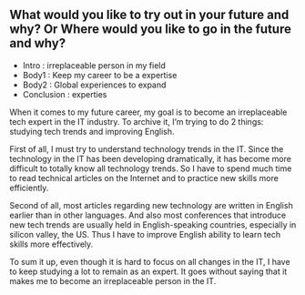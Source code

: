 ## What would you like to try out in your future and why? Or Where would you like to go in the future and why?

- Intro : irreplaceable person in my field
- Body1 : Keep my career to be a expertise
- Body2 : Global experiences to expand
- Conclusion : experties

When it comes to my future career, my goal is to become an irreplaceable tech expert in the IT industry. To archive it, I’m trying to do 2 things: studying tech trends and improving English.

First of all, I must try to understand technology trends in the IT. Since the technology in the IT has been developing dramatically, it has become more difficult to totally know all technology trends. So I have to spend much time to read technical articles on the Internet and to practice new skills more efficiently.

Second of all, most articles regarding new technology are written in English earlier than in other languages. And also most conferences that introduce new tech trends are usually held in English-speaking countries, especially in silicon valley, the US. Thus I have to improve English ability to learn tech skills more effectively. 

To sum it up, even though it is hard to focus on all changes in the IT, I have to keep studying a lot to remain as an expert. It goes without saying that it makes me to become an irreplaceable person in the IT.

